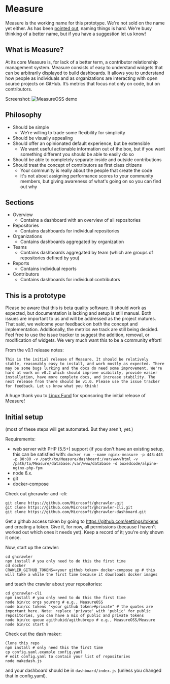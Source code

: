 # Measure

Measure is the working name for this prototype. We're not sold on the name yet either. As has been [pointed out](https://martinfowler.com/bliki/TwoHardThings.html), naming things is hard. We're busy thinking of a better name, but if you have a suggestion let us know!

## What is Measure?

At its core Measure is, for lack of a better term, a contributor relationship management system. Measure consists of easy to understand widgets that can be arbitrarily displayed to build dashboards. It allows you to understand how people as individuals and as organizations are interacting with open source projects on GitHub. It’s metrics that focus not only on code, but on contributors.

Screenshot: ![MeasureOSS demo](https://github.com/MeasureOSS/Measure/blob/master/assets/img/MeasureOSS-11052017.png)

## Philosophy

* Should be simple
    * We’re willing to trade some flexibility for simplicity
* Should be visually appealing
* Should offer an opinionated default experience, but be extensible
    * We want useful actionable information out of the box, but if you want something different you should be able to easily do so
* Should be able to completely separate inside and outside contributions
* Should treat the concept of contributors as first class citizens
    * Your community is really about the people that create the code
    * it's not about assigning performance scores to your community members, but giving awareness of what's going on so you can find out why

## Sections
* Overview
    * Contains a dashboard with an overview of all repositories
* Repositories
    * Contains dashboards for individual repositories
* Organizations
    * Contains dashboards aggregated by organization
* Teams
    * Contains dashboards aggregated by team (which are groups of repositories defined by you)
* Reports
    * Contains individual reports
* Contributors
    * Contains dashboards for individual contributors

## This is a prototype

Please be aware that this is beta quality software. It should work as expected, but documentation is lacking and setup is still manual. Both issues are important to us and will be addressed as the project matures. That said, we welcome your feedback on both the concept and implementation. Additionally, the metrics we track are still being decided. Feel free to use the issue tracker to suggest the addition, removal, or modification of widgets. We very much want this to be a community effort!

From the v0.1 release notes:

    This is the initial release of Measure. It should be relatively stable, reasonably easy to install, and work mostly as expected. There may be some bugs lurking and the docs do need some improvement. We're hard at work on v0.2 which should improve usability, provide easier installation, have more complete docs, and increase stability. The next release from there should be v1.0. Please use the issue tracker for feedback. Let us know what you think!

A huge thank you to [Linux Fund](http://linuxfund.org/) for sponsoring the initial release of Measure!

## Initial setup

(most of these steps will get automated. But they aren't, yet.)

Requirements:
* web server with PHP (5.5+) support (if you don't have an existing setup, this can be satisfied with: `docker run --name nginx-measure -p 443:443 -p 80:80 -v /path/to/Measure/dashboard:/var/www/html -v /path/to/Measure/database:/var/www/database -d boxedcode/alpine-nginx-php-fpm`
* node 6.x.
* git
* docker-compose

Check out ghcrawler and -cli:

```
git clone https://github.com/Microsoft/ghcrawler.git
git clone https://github.com/Microsoft/ghcrawler-cli.git
git clone https://github.com/Microsoft/ghcrawler-dashboard.git
```

Get a github access token by going to https://github.com/settings/tokens and creating a token. Give it, for now, all permissions (because I haven't worked out which ones it needs yet). Keep a record of it; you're only shown it once.

Now, start up the crawler:

```
cd ghcrawler
npm install # you only need to do this the first time
cd docker
CRAWLER_GITHUB_TOKENS=<your github token> docker-compose up # this will take a while the first time because it downloads docker images
```

and teach the crawler about your repositories:

```
cd ghcrawler-cli
npm install # you only need to do this the first time
node bin/cc orgs yourorg # e.g., MeasureOSS
node bin/cc tokens "<your github token>#private" # the quotes are important here. Note: replace 'private' with 'public' for public repositories, you can have a mix of public and private tokens
node bin/cc queue agithubid/agithubrepo # e.g., MeasureOSS/Measure
node bin/cc start 8
```

Check out the dash maker:

```
Clone this repo
npm install # only need this the first time
cp config.yaml.example config.yaml
# edit config.yaml to contain your list of repositories
node makedash.js
```

and your dashboard should be in `dashboard/index.js` (unless you changed that in config.yaml).
